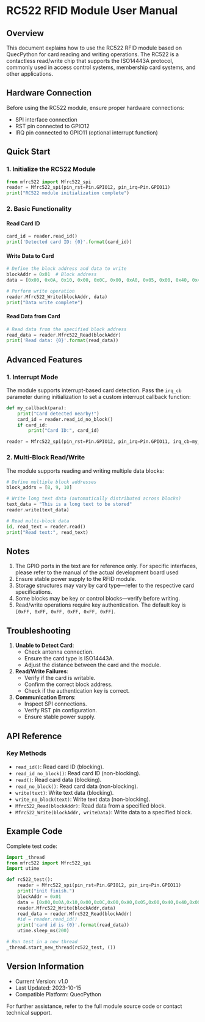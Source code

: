 # RC522 RFID Module User Manual

## Overview

This document explains how to use the RC522 RFID module based on QuecPython for card reading and writing operations. The RC522 is a contactless read/write chip that supports the ISO14443A protocol, commonly used in access control systems, membership card systems, and other applications.

## Hardware Connection

Before using the RC522 module, ensure proper hardware connections:

- SPI interface connection
- RST pin connected to GPIO12
- IRQ pin connected to GPIO11 (optional interrupt function)

## Quick Start

### 1. Initialize the RC522 Module

```python
from mfrc522 import Mfrc522_spi  
reader = Mfrc522_spi(pin_rst=Pin.GPIO12, pin_irq=Pin.GPIO11)  
print("RC522 module initialization complete")  
```

### 2. Basic Functionality

#### Read Card ID

```python
card_id = reader.read_id()  
print('Detected card ID: {0}'.format(card_id))  
```

#### Write Data to Card

```python
# Define the block address and data to write  
blockAddr = 0x01  # Block address  
data = [0x00, 0x0A, 0x10, 0x00, 0x0C, 0x00, 0xA0, 0x05, 0x00, 0x40, 0x40, 0x00, 0x10, 0x20]  

# Perform write operation  
reader.Mfrc522_Write(blockAddr, data)  
print("Data write complete")  
```

#### Read Data from Card

```python
# Read data from the specified block address  
read_data = reader.Mfrc522_Read(blockAddr)  
print('Read data: {0}'.format(read_data))  
```

## Advanced Features

### 1. Interrupt Mode

The module supports interrupt-based card detection. Pass the `irq_cb` parameter during initialization to set a custom interrupt callback function:

```python
def my_callback(para):  
    print("Card detected nearby!")  
    card_id = reader.read_id_no_block()  
    if card_id:  
        print("Card ID:", card_id)  

reader = Mfrc522_spi(pin_rst=Pin.GPIO12, pin_irq=Pin.GPIO11, irq_cb=my_callback)  
```

### 2. Multi-Block Read/Write

The module supports reading and writing multiple data blocks:

```python
# Define multiple block addresses  
block_addrs = [8, 9, 10]  

# Write long text data (automatically distributed across blocks)  
text_data = "This is a long text to be stored"  
reader.write(text_data)  

# Read multi-block data  
id, read_text = reader.read()  
print("Read text:", read_text)  
```

## Notes

1. The GPIO ports in the text are for reference only. For specific interfaces, please refer to the manual of the actual development board used
2. Ensure stable power supply to the RFID module.
3. Storage structures may vary by card type—refer to the respective card specifications.
4. Some blocks may be key or control blocks—verify before writing.
5. Read/write operations require key authentication. The default key is `[0xFF, 0xFF, 0xFF, 0xFF, 0xFF, 0xFF]`.

## Troubleshooting

1. **Unable to Detect Card**:
   - Check antenna connection.
   - Ensure the card type is ISO14443A.
   - Adjust the distance between the card and the module.
2. **Read/Write Failures**:
   - Verify if the card is writable.
   - Confirm the correct block address.
   - Check if the authentication key is correct.
3. **Communication Errors**:
   - Inspect SPI connections.
   - Verify RST pin configuration.
   - Ensure stable power supply.

## API Reference

### Key Methods

- `read_id()`: Read card ID (blocking).
- `read_id_no_block()`: Read card ID (non-blocking).
- `read()`: Read card data (blocking).
- `read_no_block()`: Read card data (non-blocking).
- `write(text)`: Write text data (blocking).
- `write_no_block(text)`: Write text data (non-blocking).
- `Mfrc522_Read(blockAddr)`: Read data from a specified block.
- `Mfrc522_Write(blockAddr, writeData)`: Write data to a specified block.

## Example Code

Complete test code:

```python
import _thread  
from mfrc522 import Mfrc522_spi  
import utime  

def rc522_test():
    reader = Mfrc522_spi(pin_rst=Pin.GPIO12, pin_irq=Pin.GPIO11)
    print("init finish.")
    blockAddr = 0x01
    data = [0x00,0x0A,0x10,0x00,0x0C,0x00,0xA0,0x05,0x00,0x40,0x40,0x00,0x10,0x20]
    reader.Mfrc522_Write(blockAddr,data)
    read_data = reader.Mfrc522_Read(blockAddr)
    #id = reader.read_id()
    print('card id is {0}'.format(read_data))
    utime.sleep_ms(200)

# Run test in a new thread  
_thread.start_new_thread(rc522_test, ())  
```

## Version Information

- Current Version: v1.0
- Last Updated: 2023-10-15
- Compatible Platform: QuecPython

For further assistance, refer to the full module source code or contact technical support.